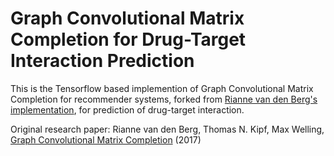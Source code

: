 # Graph Convolutional Matrix Completion for Drug-Target Interaction Prediction

This is the Tensorflow based implemention of Graph Convolutional Matrix Completion for recommender systems, forked from [Rianne van den Berg's implementation](https://github.com/riannevdberg/gc-mc), for prediction of drug-target interaction.

Original research paper:
Rianne van den Berg, Thomas N. Kipf, Max Welling, [Graph Convolutional Matrix Completion](https://arxiv.org/abs/1706.02263) (2017)

